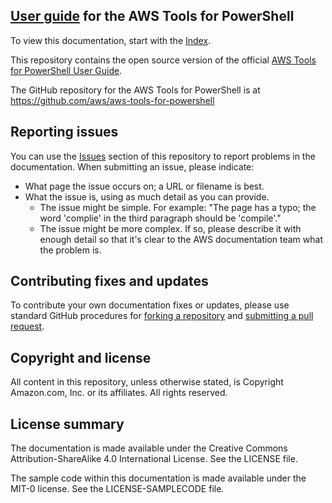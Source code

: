 ## [User guide](doc_source/index.md) for the AWS Tools for PowerShell

To view this documentation, start with the [Index](doc_source/index.md).

This repository contains the open source version of the official [AWS Tools for PowerShell User Guide](https://docs.aws.amazon.com/powershell/latest/userguide/pstools-welcome.html).

The GitHub repository for the AWS Tools for PowerShell is at https://github.com/aws/aws-tools-for-powershell

## Reporting issues

You can use the [Issues](https://github.com/awsdocs/aws-powershell-user-guide/issues) section of this repository to report problems in the documentation. When submitting an issue, please indicate:

  * What page the issue occurs on; a URL or filename is best.
  * What the issue is, using as much detail as you can provide.
    * The issue might be simple. For example: "The page has a typo; the word 'complie' in the third paragraph should be 'compile'."
    * The issue might be more complex. If so, please describe it with enough detail so that it's clear to the AWS documentation team what the problem is.

## Contributing fixes and updates

To contribute your own documentation fixes or updates, please use standard GitHub procedures for [forking a repository](https://help.github.com/articles/fork-a-repo/) and [submitting a pull request](https://help.github.com/articles/using-pull-requests/).

## Copyright and license

All content in this repository, unless otherwise stated, is Copyright Amazon.com, Inc. or its affiliates. All rights reserved.

## License summary

The documentation is made available under the Creative Commons Attribution-ShareAlike 4.0 International License. See the LICENSE file.

The sample code within this documentation is made available under the MIT-0 license. See the LICENSE-SAMPLECODE file.


